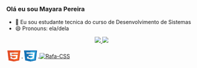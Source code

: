 ### Olá eu sou Mayara Pereira


- 🌱 Eu sou estudante tecnica do curso de Desenvolvimento de Sistemas
- 😄 Pronouns: ela/dela

<div align="center">
  <a href="https://github.com/MayaraPereira17/">
  <img height="180em" src="https://github-readme-stats.vercel.app/api?username=MayaraPereira17&show_icons=true&theme=dracula&include_all_commits=true&count_private=true"/>
<img height="180em" src="https://github-readme-stats.vercel.app/api/top-langs/?username=MayaraPereira17&layout=compact&langs_count=7&theme=dracula"/>
</div>
  
  
<div style="display: inline_block"><br> 
  <img align="center" alt="Rafa-HTML" height="30" width="40" src="https://raw.githubusercontent.com/devicons/devicon/master/icons/html5/html5-original.svg">
  <img align="center" alt="Rafa-CSS" height="30" width="40" src="https://raw.githubusercontent.com/devicons/devicon/master/icons/css3/css3-original.svg">
  <img  align="center" alt="Rafa-CSS" height="30" width="40" src="https://cdn.jsdelivr.net/gh/devicons/devicon/icons/android/android-original.svg" />
</div>
  
  ##
